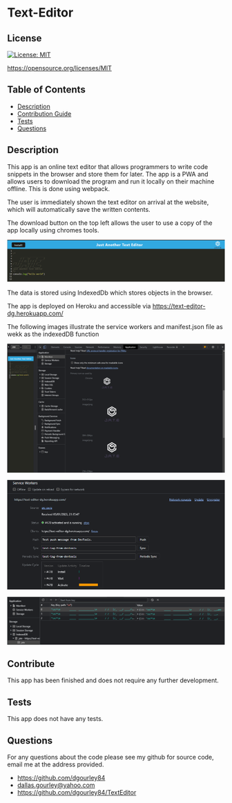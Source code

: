 # Text-Editor

## License

[![License: MIT](https://img.shields.io/badge/License-MIT-yellow.svg)](https://opensource.org/licenses/MIT)

https://opensource.org/licenses/MIT



## Table of Contents
* [Description](#description) 
* [Contribution Guide](#contribute)
* [Tests](#tests)
* [Questions](#questions)


## Description
This app is an online text editor that allows programmers to write code snippets in the browser and store them for later. The app is a PWA and allows users to download the program and run it locally on their machine offline. This is done using webpack.

The user is immediately shown the text editor on arrival at the website, which will automatically save the written contents. 

The download button on the top left allows the user to use a copy of the app locally using chromes tools.

![Landing page](./Assets/landing-page.png)

The data is stored using IndexedDb which stores objects in the browser.

The app is deployed on Heroku and accessible via https://text-editor-dg.herokuapp.com/

The following images illustrate the service workers and manifest.json file as wekk as the indexedDB function

![Manifest](./Assets/Manifest.json.png)

![Service Workers](./Assets/Service-workers.png)

![Landing page](./Assets/indexed-db.png)


## Contribute
This app has been finished and does not require any further development.


## Tests
This app does not have any tests.


## Questions
For any questions about the code please see my github for source code, email me at the address provided. 
* https://github.com/dgourley84
* dallas.gourley@yahoo.com
* https://github.com/dgourley84/TextEditor
